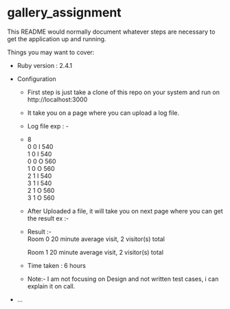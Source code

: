 # gallery_assignment

This README would normally document whatever steps are necessary to get the
application up and running.

Things you may want to cover:

* Ruby version : 2.4.1

* Configuration
	
	- First step is just take a clone of this repo on your system and run on http://localhost:3000
	- It take you on a page where you can upload a log file.
	- Log file exp : -
	- 8<br/>
      0 0 I 540<br/>
      1 0 I 540<br/>
      0 0 O 560<br/>
      1 0 O 560<br/>
      2 1 I 540<br/>
      3 1 I 540<br/>
      2 1 O 560<br/>
      3 1 O 560<br/>
	
    - After Uploaded a file, it will take you on next page where you can get the result ex :-
    
    - Result :- <br/>
		Room 0 20 minute average visit, 2 visitor(s) total

		Room 1 20 minute average visit, 2 visitor(s) total
        
  - Time taken : 6 hours
  - Note:- I am not focusing on Design and not written test cases, i can explain it on call.
  

* ...

